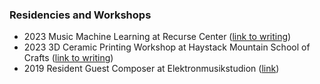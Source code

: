 ### Residencies and Workshops

- <span class="resume-year">2023</span> Music Machine Learning at Recurse Center ([link to writing](https://medium.com/@reubenson/archives-ai-and-music-of-the-early-web-9b2f51fdef47))
- <span class="resume-year">2023</span> 3D Ceramic Printing Workshop at Haystack Mountain School of Crafts ([link to writing](https://medium.com/@reubenson/foray-into-3d-printing-with-clay-at-haystack-207064511cd))
- <span class="resume-year">2019</span> Resident Guest Composer at Elektronmusikstudion ([link](https://elektronmusikstudion.se/composers/2019/1013-reuben-son-ems-10-19-june-2019))